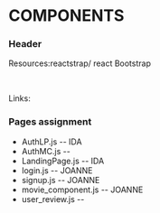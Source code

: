 <h1> COMPONENTS </h1>

<h3>Header</h3>
<p> Resources:reactstrap/ react Bootstrap</p>
<br>
<p>Links: </p>

<h3>Pages assignment </h3>
<ul> 
<li> AuthLP.js -- IDA </li>
<li> AuthMC.js -- </li>
<li> LandingPage.js -- IDA</li>
<li> login.js -- JOANNE</li>
<li> signup.js -- JOANNE</li>
<li> movie_component.js -- JOANNE </li>
<li> user_review.js -- </li>

</ul>
